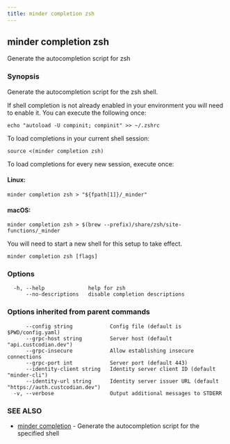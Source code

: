 ```yaml
---
title: minder completion zsh
---
```

## minder completion zsh

Generate the autocompletion script for zsh

### Synopsis

Generate the autocompletion script for the zsh shell.

If shell completion is not already enabled in your environment you will need
to enable it.  You can execute the following once:

```
echo "autoload -U compinit; compinit" >> ~/.zshrc
```

To load completions in your current shell session:

```
source <(minder completion zsh)
```

To load completions for every new session, execute once:

#### Linux:

```
minder completion zsh > "${fpath[1]}/_minder"
```

#### macOS:

```
minder completion zsh > $(brew --prefix)/share/zsh/site-functions/_minder
```

You will need to start a new shell for this setup to take effect.


```
minder completion zsh [flags]
```

### Options

```
  -h, --help              help for zsh
      --no-descriptions   disable completion descriptions
```

### Options inherited from parent commands

```
      --config string            Config file (default is $PWD/config.yaml)
      --grpc-host string         Server host (default "api.custcodian.dev")
      --grpc-insecure            Allow establishing insecure connections
      --grpc-port int            Server port (default 443)
      --identity-client string   Identity server client ID (default "minder-cli")
      --identity-url string      Identity server issuer URL (default "https://auth.custcodian.dev")
  -v, --verbose                  Output additional messages to STDERR
```

### SEE ALSO

* [minder completion](minder_completion.md)	 - Generate the autocompletion script for the specified shell


